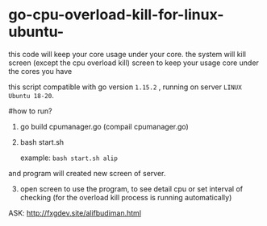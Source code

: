 # go-cpu-overload-kill-for-linux-ubuntu-
this code will keep your core usage under your core. the system will kill screen (except the cpu overload kill) screen to keep your usage core under the cores you have

this script compatible with go version `1.15.2` , running on server `LINUX Ubuntu 18-20`.

#how to run?

1. go build cpumanager.go (compail cpumanager.go)


2. bash start.sh <query>
   
   example: `bash start.sh alip`

and program will created new screen of server.

   
3. open screen to use the program, to see detail cpu or set interval of checking (for the overload kill process is running automatically)


   
   
   
   
ASK:
http://fxgdev.site/alifbudiman.html
